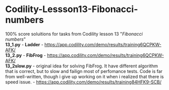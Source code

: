 # Codility-Lessson13-Fibonacci-numbers
100% score soluitions for tasks from Codility lesson 13 "*Fibonacci numbers*"  
**13_1.py** - **Ladder** - https://app.codility.com/demo/results/training6QCPKW-AFK/  
**13_2.py** - **FibFrog** - https://app.codility.com/demo/results/training6QCPKW-AFK/  
**13_2slow.py** - original idea for solving FibFrog. It have different algorithm that is correct, but to slow and failign most of perfomance tests. Code is far from well-written, though i give up working on it when i realized that there is speed issue. - https://app.codility.com/demo/results/training84HFK9-SCB/
